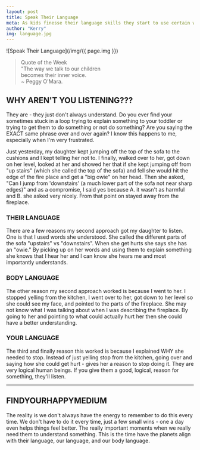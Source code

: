 ```yaml
---
layout: post
title: Speak Their Language
meta: As kids finesse their language skills they start to use certain words for certain things. If you want them to listen, especially when it's super important, use their words. They'll be better listeners.
author: "Kerry"
img: language.jpg
---
```


![Speak Their Language](/img/{{ page.img }})

> Quote of the Week <br> "The way we talk to our children<br>becomes their inner voice.<br>~ Peggy O'Mara.

## WHY AREN'T YOU LISTENING???

They are - they just don't always understand. Do you ever find your sometimes stuck in a loop trying to explain something to your toddler or trying to get them to do something or not do something? Are you saying the EXACT same phrase over and over again? I know this happens to me, especially when I'm very frustrated.

Just yesterday, my daughter kept jumping off the top of the sofa to the cushions and I kept telling her not to. I finally, walked over to her, got down on her level, looked at her and showed her that if she kept jumping off from "up stairs" (which she called the top of the sofa) and fell she would hit the edge of the fire place and get a "big owie" on her head. Then she asked, "Can I jump from 'downstairs' (a much lower part of the sofa not near sharp edges)" and as a compromise, I said yes because A. it wasn't as harmful and B. she asked very nicely. From that point on stayed away from the fireplace.

### THEIR LANGUAGE

There are a few reasons my second approach got my daughter to listen. One is that I used words she understood. She called the different parts of the sofa "upstairs" vs "downstairs". When she get hurts she says she has an "owie." By picking up on her words and using them to explain something she knows that I hear her and I can know she hears me and most importantly understands.

### BODY LANGUAGE

The other reason my second approach worked is because I went to her. I stopped yelling from the kitchen, I went over to her, got down to her level so she could see my face, and pointed to the parts of the fireplace. She may not know what I was talking about when I was describing the fireplace. By going to her and pointing to what could actually hurt her then she could have a better understanding.

### YOUR LANGUAGE

The third and finally reason this worked is because I explained WHY she needed to stop. Instead of just yelling stop from the kitchen, going over and saying how she could get hurt - gives her a reason to stop doing it. They are very logical human beings. If you give them a good, logical, reason for something, they'll listen.

___

## FINDYOURHAPPYMEDIUM

The reality is we don't always have the energy to remember to do this every time. We don't have to do it every time, just a few small wins - one a day even helps things feel better. The really important moments when we really need them to understand something. This is the time have the planets align with their language, our language, and our body language.
